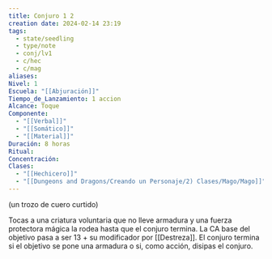```yaml
---
title: Conjuro 1 2
creation date: 2024-02-14 23:19
tags:
  - state/seedling
  - type/note
  - conj/lv1
  - c/hec
  - c/mag
aliases: 
Nivel: 1
Escuela: "[[Abjuración]]"
Tiempo_de_Lanzamiento: 1 accion
Alcance: Toque
Componente:
  - "[[Verbal]]"
  - "[[Somático]]"
  - "[[Material]]"
Duración: 8 horas
Ritual: 
Concentración: 
Clases:
  - "[[Hechicero]]"
  - "[[Dungeons and Dragons/Creando un Personaje/2) Clases/Mago/Mago]]"
---
```

(un trozo de cuero curtido)

Tocas a una criatura voluntaria que no lleve armadura y una fuerza protectora mágica la rodea hasta que el conjuro termina. La CA base del objetivo pasa a ser 13 + su modificador por [[Destreza]]. El conjuro termina si el objetivo se pone una armadura o si, como acción, disipas el conjuro.

